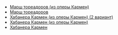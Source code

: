 * [Марш тореадоров (из оперы Кармен)](Марш%20тореадоров%20(из%20оперы%20Кармен))
* [Марш тореадоров](Марш%20тореадоров)
* [Хабанера Кармен (из оперы Кармен) (2 вариант)](Хабанера%20Кармен%20(из%20оперы%20Кармен)%20(2%20вариант))
* [Хабанера Кармен (из оперы Кармен)](Хабанера%20Кармен%20(из%20оперы%20Кармен))
* [Хабанера Кармен](Хабанера%20Кармен)